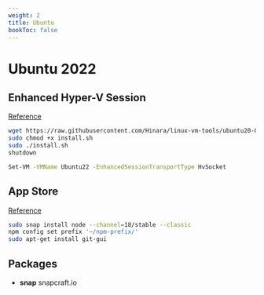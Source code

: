 ```yaml
---
weight: 2
title: Ubuntu
bookToc: false
---
```


# Ubuntu 2022

## Enhanced Hyper-V Session

[Reference](https://www.nakivo.com/blog/install-ubuntu-20-04-on-hyper-v-with-enhanced-session/)

``` bash
wget https://raw.githubusercontent.com/Hinara/linux-vm-tools/ubuntu20-04/ubuntu/20.04/install.sh
sudo chmod +x install.sh
sudo ./install.sh
shutdown

Set-VM -VMName Ubuntu22 -EnhancedSessionTransportType HvSocket
```

## App Store

[Reference](https://snapcraft.io/store)

``` bash
sudo snap install node --channel=18/stable --classic
npm config set prefix '~/npm-prefix/'
sudo apt-get install git-gui
```

## Packages

* __snap__ snapcraft.io
